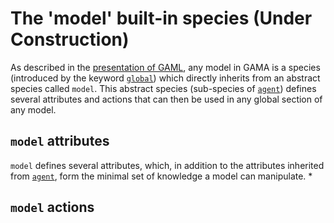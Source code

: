 
# The 'model' built-in species (Under Construction)



As described in the [presentation of GAML](https://github.com/gama-platform/gama/wiki/Content\Tutorials\LearnGAMLStepByStep\Introduction.md), any model in GAMA is a species (introduced by the keyword [`global`](https://github.com/gama-platform/gama/wiki/Content\Tutorials\LearnGAMLStepByStep\ManipulateBasicSpecies\GlobalSpecies.md)) which directly inherits from an abstract species called `model`. This abstract species (sub-species of [`agent`](https://github.com/gama-platform/gama/wiki/Content\References\GAMLReferences\BuiltInSpecies\AgentBuiltIn.md)) defines several attributes and actions that can then be used in any global section of any model.



## `model` attributes
`model` defines several attributes, which, in addition to the attributes inherited from [`agent`](https://github.com/gama-platform/gama/wiki/Content\References\GAMLReferences\BuiltInSpecies\AgentBuiltIn.md), form the minimal set of knowledge a model can manipulate.
  * 


## `model` actions